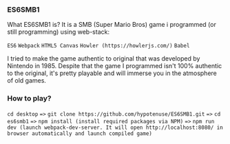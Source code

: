 ### ES6SMB1
What ES6SMB1 is? It is a SMB (Super Mario Bros) game i programmed (or still programming) using web-stack:

`ES6` `Webpack` `HTML5 Canvas` `Howler (https://howlerjs.com/)` `Babel`

I tried to make the game authentic to original that was developed by Nintendo in 1985. Despite that the game I programmed isn't 100% authentic to the original, it's pretty playable and will immerse you in the atmosphere of old games.

### How to play?
`cd desktop` `=>`
`git clone https://github.com/hypotenuse/ES6SMB1.git` `=>`
`cd es6smb1` `=>`
`npm install (install required packages via NPM)` `=>`
`npm run dev (launch webpack-dev-server. It will open http://localhost:8080/ in browser automatically and launch compiled game)`
